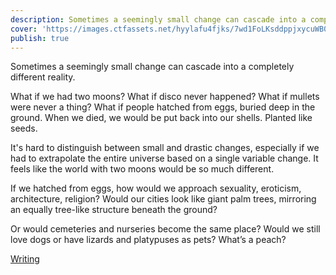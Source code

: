 ```yaml
---
description: Sometimes a seemingly small change can cascade into a completely different reality.
cover: 'https://images.ctfassets.net/hyylafu4fjks/7wd1FoLKsddppjxycuWB0A/1f7a8503e2036bd372b5b83b44be6264/226023183_2831673570419431_5892104880406410119_n_17925609661710057.jpg'
publish: true
---
```

Sometimes a seemingly small change can cascade into a completely different reality. 

What if we had two moons?
What if disco never happened?
What if mullets were never a thing?
What if people hatched from eggs, buried deep in the ground. When we died, we would be put back into our shells. Planted like seeds.

It's hard to distinguish between small and drastic changes, especially if we had to extrapolate the entire universe based on a single variable change. It feels like the world with two moons would be so much different.

If we hatched from eggs, how would we approach sexuality, eroticism, architecture, religion? Would our cities look like giant palm trees, mirroring an equally tree-like structure beneath the ground?

Or would cemeteries and nurseries become the same place? Would we still love dogs or have lizards and platypuses as pets? What’s a peach?


[Writing](<../Writing>)
